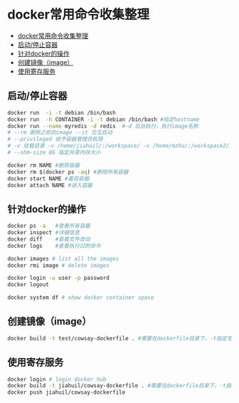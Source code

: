 # docker常用命令收集整理
  - [docker常用命令收集整理](#docker常用命令收集整理)
  - [启动/停止容器](#启动停止容器)
  - [针对docker的操作](#针对docker的操作)
  - [创建镜像（image）](#创建镜像image)
  - [使用寄存服务](#使用寄存服务)
## 启动/停止容器

```bash
docker run  -i -t debian /bin/bash
docker run  -h CONTAINER -i -t debian /bin/bash #指定hostname
docker run --name myredis -d redis  #-d 后台执行，执行image名称
# --rm 删除之前的image --it 交互启动
# --privileged 给予容器管理员权限
# -v 挂载目录 -v /home/jiahuil/:/workspace/ -v /home/mzhu/:/workspace2/
# --shm-size 8G 指定共享内存大小

docker rm NAME #删除容器
docker rm $(docker ps -aq) #删除所有容器
docker start NAME #重启容器
docker attach NAME #进入容器
```

## 针对docker的操作

```bash
docker ps -a   #查看所有容器
docker inspect #详细信息
docker diff    #查看文件改动
docker logs    #查看执行过的命令

docker images # list all the images
docker rmi image # delete images

docker login -u user -p password
docker logout

docker system df # show docker container space
```

## 创建镜像（image）
```bash
docker build -t test/cowsay-dockerfile . #需要在dockerfile目录下，-t指定名称
```
## 使用寄存服务
```bash
docker login # login docker hub
docker build -t jiahuil/cowsay-dockerfile . #需要在dockerfile目录下，-t指定名称
docker push jiahuil/cowsay-dockerfile 

```